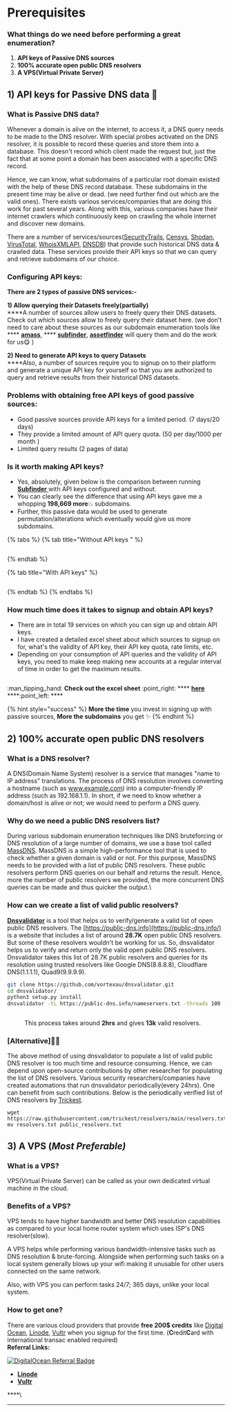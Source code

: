 # Prerequisites

### What things do we need before performing a great enumeration?

1. **API keys of Passive DNS sources**
2. **100% accurate open public DNS resolvers**
3. **A VPS(Virtual Private Server)**



## 1) API keys for Passive DNS data :key:&#x20;

### What is Passive DNS data?

Whenever a domain is alive on the internet, to access it, a DNS query needs to be made to the DNS resolver. With special probes activated on the DNS resolver, it is possible to record these queries and store them into a database. This doesn't record which client made the request but, just the fact that at some point a domain has been associated with a specific DNS record.

Hence, we can know, what subdomains of a particular root domain existed with the help of these DNS record database. These subdomains in the present time may be alive or dead. (we need further find out which are the valid ones). There exists various services/companies that are doing this work for past several years. Along with this, various companies have their internet crawlers which continuously keep on crawling the whole internet and discover new domains.

There are a number of services/sources([SecurityTrails](https://securitytrails.com/), [Censys](https://censys.io/), [Shodan](https://www.shodan.io/), [VirusTotal](https://www.virustotal.com/), [WhoisXMLAPI](https://www.whoisxmlapi.com/), [DNSDB](https://www.farsightsecurity.com/tools/dnsdb-scout/)) that provide such historical DNS data & crawled data. These services provide their API keys so that we can query and retrieve subdomains of our choice.

### Configuring API keys:&#x20;

**There are 2 types of passive DNS services:-**

**1) Allow querying their Datasets freely(partially)**\
****A number of sources allow users to freely query their DNS datasets. Check out which sources allow to freely query their dataset here. (we don't need to care about these sources as our subdomain enumeration tools like **** [**amass**](https://github.com/OWASP/Amass), **** [**subfinder**](https://github.com/projectdiscovery/subfinder), [**assetfinder**](https://github.com/tomnomnom/assetfinder) will query them and do the work for us:yum: )

**2) Need to generate API keys to query Datasets**\
****Also, a number of sources require you to signup on to their platform and generate a unique API key for yourself so that you are authorized to query and retrieve results from their historical DNS datasets.

### Problems with obtaining free API keys of good passive sources:

* Good passive sources provide API keys for a limited period. (7 days/20 days)
* They provide a limited amount of API query quota. (50 per day/1000 per month )
* Limited query results (2 pages of data)

### Is it worth making API keys?

* Yes, absolutely, given below is the comparison between running [**Subfinder** ](https://github.com/projectdiscovery/subfinder)with API keys configured and without.
* You can clearly see the difference that using API keys gave me a whopping **198,669 more**💥 subdomains.
* Further, this passive data would be used to generate permutation/alterations which eventually would give us more subdomains.

{% tabs %}
{% tab title="Without API keys " %}
<figure><img src="../.gitbook/assets/subfinder without(1).png" alt=""><figcaption></figcaption></figure>
{% endtab %}

{% tab title="With API keys" %}
<figure><img src="../.gitbook/assets/Subfinder With.png" alt=""><figcaption></figcaption></figure>
{% endtab %}
{% endtabs %}

### How much time does it takes to signup and obtain API keys?

* There are in total 19 services on which you can sign up and obtain API keys.
* I have created a detailed excel sheet about which sources to signup on for, what's the validity of API key, their API key quota, rate limits, etc.
* Depending on your consumption of API queries and the validity of API keys, you need to make keep making new accounts at a regular interval of time in order to get the maximum results.

<figure><img src="../.gitbook/assets/Excel sheet screenshot.png" alt=""><figcaption></figcaption></figure>

:man\_tipping\_hand: **Check out the excel sheet** :point\_right: **** [**here** ](https://docs.google.com/spreadsheets/d/19lns4DUmCts1VXIhmC6x-HaWgNT7vWLH0N68srxS7bI/edit?usp=sharing)****:point\_left: ****&#x20;

{% hint style="success" %}
**More the time** you invest in signing up with passive sources, **More the subdomains** you get ✨
{% endhint %}

##

## 2) 100% accurate open public DNS resolvers

### What is a DNS resolver?

A DNS(Domain Name System) resolver is a service that manages "name to IP address" translations. The process of DNS resolution involves converting a hostname (such as www.example.com) into a computer-friendly IP address (such as 192.168.1.1). In short, if we need to know whether a domain/host is alive or not; we would need to perform a DNS query.

### Why do we need a public DNS resolvers list?

During various subdomain enumeration techniques like DNS bruteforcing or DNS resolution of a large number of domains, we use a base tool called [MassDNS](https://github.com/blechschmidt/massdns). MassDNS is a simple high-performance tool that is used to check whether a given domain is valid or not. For this purpose, MassDNS needs to be provided with a list of public DNS resolvers. These public resolvers perform DNS queries on our behalf and returns the result. Hence, more the number of public resolvers we provided, the more concurrent DNS queries can be made and thus quicker the output.\


### How can we create a list of valid public resolvers?

[**Dnsvalidator**](https://github.com/vortexau/dnsvalidator) is a tool that helps us to verify/generate a valid list of open public DNS resolvers. The [https://public-dns.info](https://public-dns.info/) is a website that includes a list of around **28.7K** open public DNS resolvers. But some of these resolvers wouldn't be working for us. So, dnsvalidator helps us to verify and return only the valid open public DNS resolvers. Dnsvalidator takes this list of 28.7K public resolvers and queries for its resolution using trusted resolvers like Google DNS(8.8.8.8), Cloudflare DNS(1.1.1.1), Quad9(9.9.9.9).

```bash
git clone https://github.com/vortexau/dnsvalidator.git
cd dnsvalidator/
python3 setup.py install
dnsvalidator -tL https://public-dns.info/nameservers.txt -threads 100 -o resolvers.txt
```

<figure><img src="../.gitbook/assets/dnvalidator.png" alt=""><figcaption><p>This process takes around <strong>2hrs</strong> and gives <strong>13k</strong> valid resolvers. </p></figcaption></figure>

### \[Alternative]💁‍♂️

The above method of using dnsvalidator to populate a list of valid public DNS resolver is too much time and resource consuming. Hence, we can depend upon open-source contributions by other researcher for populating the list of DNS resolvers. Various security researchers/companies have created automations that run dnsvalidator periodically(every 24hrs). One can benefit from such contributions. Below is the periodically verified list of DNS resolvers by [Trickest](https://trickest.com/).

```
wget https://raw.githubusercontent.com/trickest/resolvers/main/resolvers.txt
mv resolvers.txt public_resolvers.txt
```

##

## 3) A VPS (_Most Preferable)_

### What is a VPS?

VPS(Virtual Private Server) can be called as your own dedicated virtual machine in the cloud.&#x20;

### Benefits of a VPS?

VPS tends to have higher bandwidth and better DNS resolution capabilities as compared to your local home router system which uses ISP's DNS resolver(slow).

A VPS helps while performing various bandwidth-intensive tasks such as DNS resolution & brute-forcing. Alongside when performing such tasks on a local system generally blows up your wifi making it unusable for other users connected on the same network.

Also, with VPS you can perform tasks 24/7; 365 days, unlike your local system.

### How to get one?

There are various cloud providers that provide **free 200$ credits** like [Digital Ocean](https://www.digitalocean.com/), [Linode](https://www.linode.com/), [Vultr](https://www.vultr.com/) when you signup for the first time. (**C**redit**C**ard with international transac enabled required)\
**Referral Links:**

[![DigitalOcean Referral Badge](https://web-platforms.sfo2.digitaloceanspaces.com/WWW/Badge%203.svg)](https://www.digitalocean.com/?refcode=9961f826b4d3\&utm\_campaign=Referral\_Invite\&utm\_medium=Referral\_Program\&utm\_source=badge)

* ****[**Linode**](https://www.linode.com/?r=3e95d563ede9af9901189e9476917c9338b7108f)****
* ****[**Vultr**](https://www.vultr.com/?ref=8905902)****

****\
****



